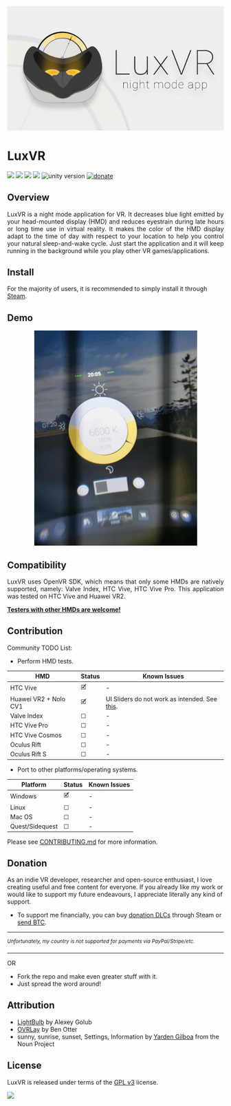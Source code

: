 <p align="center">
    <img src="Images/header.png">
</p>

# LuxVR
[![](https://img.shields.io/github/stars/egemenertugrul/LuxVR)](https://github.com/egemenertugrul/LuxVR/stargazers) 
[![](https://img.shields.io/github/forks/egemenertugrul/LuxVR)](https://github.com/egemenertugrul/LuxVR/network/members)
[![](https://img.shields.io/github/tag/egemenertugrul/LuxVR)](https://github.com/egemenertugrul/LuxVR/tags)
[![](https://img.shields.io/github/issues/egemenertugrul/LuxVR)](https://github.com/egemenertugrul/LuxVR/issues)
![unity version](https://img.shields.io/badge/unity%20version-2019.3.1f1-green.svg)
[![donate](https://img.shields.io/badge/donate-$$$-purple.svg)](#donation)
<!-- [![](https://img.shields.io/github/release/egemenertugrul/LuxVR) ](https://github.com/egemenertugrul/LuxVR/releases) -->

## Overview
<p style='text-align: justify;'>
LuxVR is a night mode application for VR. It decreases blue light emitted by your head-mounted display (HMD) and reduces eyestrain during late hours or long time use in virtual reality. It makes the color of the HMD display adapt to the time of day with respect to your location to help you control your natural sleep-and-wake cycle. Just start the application and it will keep running in the background while you play other VR games/applications.
<p>
    
## Install
For the majority of users, it is recommended to simply install it through [Steam](https://store.steampowered.com/app/732230/LuxVR/).

## Demo
<p align="center">
    <img src="Images/demo.gif">
</p>

## Compatibility
<p style='text-align: justify;'>
LuxVR uses OpenVR SDK, which means that only some HMDs are natively supported, namely: Valve Index, HTC Vive, HTC Vive Pro. This application was tested on HTC Vive and Huawei VR2. 
</p>

[**Testers with other HMDs are welcome!**](##Contribution)

## Contribution

Community TODO List:
- Perform HMD tests.

| HMD | Status | Known Issues |
|-|-|-|
| HTC Vive | 🗹 | - |
| Huawei VR2 + Nolo CV1 | 🗹 | UI Sliders do not work as intended. See [this](https://github.com/benotter/OVRLay/issues/4). |
| Valve Index | ☐ | - |
| HTC Vive Pro | ☐ | - |
| HTC Vive Cosmos | ☐ | - |
| Oculus Rift | ☐ | - |
| Oculus Rift S | ☐ | - |

- Port to other platforms/operating systems. 

| Platform | Status | Known Issues |
|-|-|-|
| Windows | 🗹 | - |
| Linux | ☐ | - |
| Mac OS | ☐ | - |
| Quest/Sidequest | ☐ | - |

Please see [CONTRIBUTING.md](CONTRIBUTING.md) for more information.

## Donation

As an indie VR developer, researcher and open-source enthusiast, I love creating useful and free content for everyone. If you already like my work or would like to support my future endeavours, I appreciate literally any kind of support. 

- To support me financially, you can buy [donation DLCs](https://store.steampowered.com/dlc/732230/LuxVR/) through Steam or [send BTC](https://egemenertugrul.github.io/donate/).

---
<sup>*Unfortunately, my country is not supported for payments via PayPal/Stripe/etc.*</sup>

---
OR
- Fork the repo and make even greater stuff with it.
- Just spread the word around!

## Attribution

- [LightBulb](https://github.com/Tyrrrz/LightBulb) by Alexey Golub
- [OVRLay](https://github.com/benotter/OVRLay) by Ben Otter
- sunny, sunrise, sunset, Settings, Information by [Yarden Gilboa](https://thenounproject.com/yardenoon/) from the Noun Project
  
## License

LuxVR is released under terms of the [GPL v3](https://github.com/egemenertugrul/LuxVR/LICENSE) license.

<img src="https://upload.wikimedia.org/wikipedia/commons/9/93/GPLv3_Logo.svg" width="15%">
